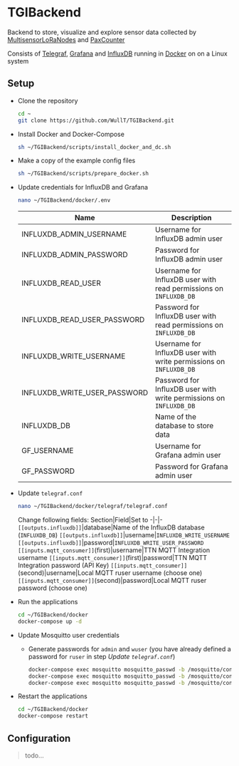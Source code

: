 # TGIBackend
Backend to store, visualize and explore sensor data collected by [MultisensorLoRaNodes](https://github.com/WullT/MultisensorLoRaNode) and [PaxCounter](https://github.com/WullT/ESP32LoRaMqttPaxCounter)

Consists of [Telegraf](https://www.influxdata.com/time-series-platform/telegraf/), [Grafana](https://grafana.com/) and [InfluxDB](https://www.influxdata.com/products/influxdb/) running in [Docker](https://www.docker.com/) on on a Linux system

## Setup

- Clone the repository
    ```sh
    cd ~
    git clone https://github.com/WullT/TGIBackend.git
    ```

- Install Docker and Docker-Compose
    ```sh
    sh ~/TGIBackend/scripts/install_docker_and_dc.sh
    ```

- Make a copy of the example config files
    ```sh
    sh ~/TGIBackend/scripts/prepare_docker.sh
    ```

- Update credentials for InfluxDB and Grafana
    ```sh
    nano ~/TGIBackend/docker/.env
    ```
    Name|Description
    -|-
    INFLUXDB_ADMIN_USERNAME|Username for InfluxDB admin user
    INFLUXDB_ADMIN_PASSWORD|Password for InfluxDB admin user
    INFLUXDB_READ_USER|Username for InfluxDB user with read permissions on `INFLUXDB_DB`
    INFLUXDB_READ_USER_PASSWORD|Password for InfluxDB user with read permissions on `INFLUXDB_DB`
    INFLUXDB_WRITE_USERNAME|Username for InfluxDB user with write permissions on `INFLUXDB_DB`
    INFLUXDB_WRITE_USER_PASSWORD|Password for InfluxDB user with write permissions on `INFLUXDB_DB`
    INFLUXDB_DB|Name of the database to store data
    GF_USERNAME|Username for Grafana admin user
    GF_PASSWORD|Password for Grafana admin user

- Update `telegraf.conf`
    ```sh
    nano ~/TGIBackend/docker/telegraf/telegraf.conf
    ```
    Change following fields:
    Section|Field|Set to
    -|-|-
    `[[outputs.influxdb]]`|database|Name of the InfluxDB database (`INFLUXDB_DB`)
    `[[outputs.influxdb]]`|username|`INFLUXDB_WRITE_USERNAME`
    `[[outputs.influxdb]]`|password|`INFLUXDB_WRITE_USER_PASSWORD`
    `[[inputs.mqtt_consumer]]`(first)|username|TTN MQTT Integration username
    `[[inputs.mqtt_consumer]]`(first)|password|TTN MQTT Integration password (API Key)
    `[[inputs.mqtt_consumer]]`(second)|username|Local MQTT ruser username (choose one)
    `[[inputs.mqtt_consumer]]`(second)|password|Local MQTT ruser password (choose one)

- Run the applications
    ```sh
    cd ~/TGIBackend/docker
    docker-compose up -d
    ```

- Update Mosquitto user credentials
  - Generate passwords for `admin` and `wuser` (you have already defined a password for `ruser` in step *Update `telegraf.conf`*) 
    ```sh
    docker-compose exec mosquitto mosquitto_passwd -b /mosquitto/config/password.txt admin ADMIN_PASSWORD
    docker-compose exec mosquitto mosquitto_passwd -b /mosquitto/config/password.txt ruser RUSER_PASSWORD
    docker-compose exec mosquitto mosquitto_passwd -b /mosquitto/config/password.txt wuser WUSER_PASSWORD
    ```
- Restart the applications
    ```sh
    cd ~/TGIBackend/docker
    docker-compose restart
    ```


## Configuration

>todo...

